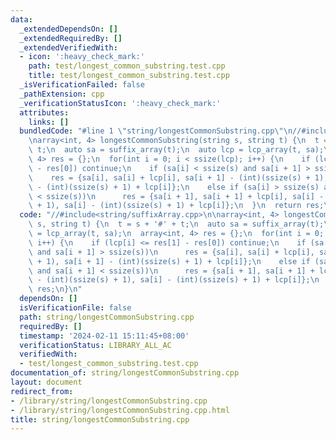 ```yaml
---
data:
  _extendedDependsOn: []
  _extendedRequiredBy: []
  _extendedVerifiedWith:
  - icon: ':heavy_check_mark:'
    path: test/longest_common_substring.test.cpp
    title: test/longest_common_substring.test.cpp
  _isVerificationFailed: false
  _pathExtension: cpp
  _verificationStatusIcon: ':heavy_check_mark:'
  attributes:
    links: []
  bundledCode: "#line 1 \"string/longestCommonSubstring.cpp\"\n//#include<string/suffixArray.cpp>\n\
    \narray<int, 4> longestCommonSubstring(string s, string t) {\n  t = s + '#' +\
    \ t;\n  auto sa = suffix_array(t);\n  auto lcp = lcp_array(t, sa);\n  array<int,\
    \ 4> res = {};\n  for(int i = 0; i < ssize(lcp); i++) {\n    if (lcp[i] <= res[1]\
    \ - res[0]) continue;\n    if (sa[i] < ssize(s) and sa[i + 1] > ssize(s))\n  \
    \    res = {sa[i], sa[i] + lcp[i], sa[i + 1] - (int)(ssize(s) + 1), sa[i + 1]\
    \ - (int)(ssize(s) + 1) + lcp[i]};\n    else if (sa[i] > ssize(s) and sa[i + 1]\
    \ < ssize(s))\n      res = {sa[i + 1], sa[i + 1] + lcp[i], sa[i] - (int)(ssize(s)\
    \ + 1), sa[i] - (int)(ssize(s) + 1) + lcp[i]};\n  }\n  return res;\n}\n"
  code: "//#include<string/suffixArray.cpp>\n\narray<int, 4> longestCommonSubstring(string\
    \ s, string t) {\n  t = s + '#' + t;\n  auto sa = suffix_array(t);\n  auto lcp\
    \ = lcp_array(t, sa);\n  array<int, 4> res = {};\n  for(int i = 0; i < ssize(lcp);\
    \ i++) {\n    if (lcp[i] <= res[1] - res[0]) continue;\n    if (sa[i] < ssize(s)\
    \ and sa[i + 1] > ssize(s))\n      res = {sa[i], sa[i] + lcp[i], sa[i + 1] - (int)(ssize(s)\
    \ + 1), sa[i + 1] - (int)(ssize(s) + 1) + lcp[i]};\n    else if (sa[i] > ssize(s)\
    \ and sa[i + 1] < ssize(s))\n      res = {sa[i + 1], sa[i + 1] + lcp[i], sa[i]\
    \ - (int)(ssize(s) + 1), sa[i] - (int)(ssize(s) + 1) + lcp[i]};\n  }\n  return\
    \ res;\n}\n"
  dependsOn: []
  isVerificationFile: false
  path: string/longestCommonSubstring.cpp
  requiredBy: []
  timestamp: '2024-02-11 15:11:45+08:00'
  verificationStatus: LIBRARY_ALL_AC
  verifiedWith:
  - test/longest_common_substring.test.cpp
documentation_of: string/longestCommonSubstring.cpp
layout: document
redirect_from:
- /library/string/longestCommonSubstring.cpp
- /library/string/longestCommonSubstring.cpp.html
title: string/longestCommonSubstring.cpp
---
```

